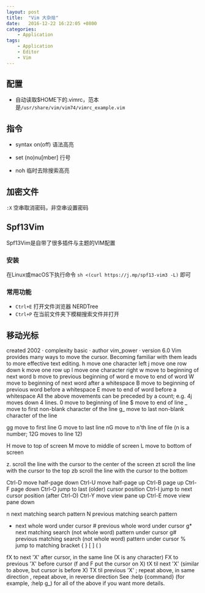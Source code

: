 ```yaml
---
layout: post
title:  "Vim 大杂烩"
date:   2016-12-22 16:22:05 +0800
categories:
    - Application
tags:
    - Application
    - Editor
    - Vim
---
```


## 配置

- 自动读取$HOME下的.vimrc，范本是`/usr/share/vim/vim74/vimrc_example.vim`

<!-- more -->

## 指令

- syntax on(off) 语法高亮

- set (no)nu[mber] 行号

- noh 临时去除搜索高亮

## 加密文件

`:X` 空串取消密码，非空串设置密码

## Spf13Vim

Spf13Vim是自带了很多插件与主题的VIM配置

### 安装

在Linux或macOS下执行命令 `sh <(curl https://j.mp/spf13-vim3 -L)` 即可

### 常用功能

- `Ctrl+E` 打开文件浏览器 NERDTree
- `Ctrl+P` 在当前文件夹下模糊搜索文件并打开

## 移动光标

created 2002 · complexity basic · author vim\_power · version 6.0
Vim provides many ways to move the cursor. Becoming familiar with them leads to more effective text editing.
h   move one character left
j   move one row down
k   move one row up
l   move one character right
w   move to beginning of next word
b   move to previous beginning of word
e   move to end of word
W   move to beginning of next word after a whitespace
B   move to beginning of previous word before a whitespace
E   move to end of word before a whitespace
All the above movements can be preceded by a count; e.g. 4j moves down 4 lines.
0   move to beginning of line
$   move to end of line
_   move to first non-blank character of the line
g_  move to last non-blank character of the line

gg  move to first line
G   move to last line
nG  move to n'th line of file (n is a number; 12G moves to line 12)

H   move to top of screen
M   move to middle of screen
L   move to bottom of screen

z.  scroll the line with the cursor to the center of the screen
zt  scroll the line with the cursor to the top
zb  scroll the line with the cursor to the bottom

Ctrl-D  move half-page down
Ctrl-U  move half-page up
Ctrl-B  page up
Ctrl-F  page down
Ctrl-O  jump to last (older) cursor position
Ctrl-I  jump to next cursor position (after Ctrl-O)
Ctrl-Y  move view pane up
Ctrl-E  move view pane down

n   next matching search pattern
N   previous matching search pattern
*   next whole word under cursor
\#   previous whole word under cursor
g*  next matching search (not whole word) pattern under cursor
g#  previous matching search (not whole word) pattern under cursor
%   jump to matching bracket { } [ ] ( )

fX  to next 'X' after cursor, in the same line (X is any character)
FX  to previous 'X' before cursor (f and F put the cursor on X)
tX  til next 'X' (similar to above, but cursor is before X)
TX  til previous 'X'
;   repeat above, in same direction
,   repeat above, in reverse direction
See :help {command} (for example, :help g_) for all of the above if you want more details.
